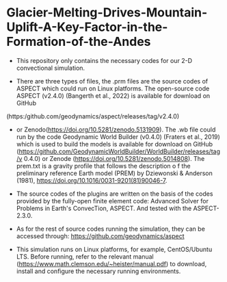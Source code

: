 # Glacier-Melting-Drives-Mountain-Uplift-A-Key-Factor-in-the-Formation-of-the-Andes

* This repository only contains the necessary codes for our 2-D convectional simulation. 

* There are three types of files, the .prm files are the source codes of ASPECT which could run on Linux platforms. The open-source code ASPECT (v2.4.0) (Bangerth et al., 2022) is available for download on GitHub

(https:/github.com/geodynamics/aspect/releases/tag/v2.4.0)

* or Zenodo(https://doi.org/10.5281/zenodo.5131909). The .wb file could run by the code Geodynamic World Builder (v0.4.0) (Fraters et al., 2019) which is used to build the models is available for download on GitHub (https://github.com/GeodynamicWorldBuilder/WorldBuilder/releases/tag/v
0.4.0) or Zenode (https://doi.org/10.5281/zenodo.5014808). The prem.txt is a gravity profile that follows the description o f the preliminary reference Earth model (PREM) by Dziewonski & Anderson (1981), https://doi.org/10.1016/0031-9201(81)90046-7.

* The source codes of the plugins are written on the basis of the codes provided by the fully-open finite element code: Advanced Solver for Problems in Earth's ConvecTion, ASPECT. And tested with the ASPECT-2.3.0.

* As for the rest of source codes running the simulation, they can be accessed through: https://github.com/geodynamics/aspect
  
* This simulation runs on Linux platforms, for example, CentOS/Ubuntu LTS. Before running, refer to the relevant manual (https://www.math.clemson.edu/~heister/manual.pdf) to download, install and configure the necessary running environments.
